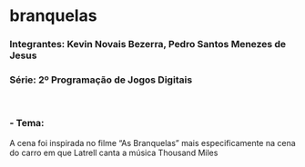 # branquelas

<h3>Integrantes: Kevin Novais Bezerra, Pedro Santos Menezes de Jesus<h3>

<h3>Série: 2º Programação de Jogos Digitais</h3>
<br>
<h3>- Tema:</h3>

A cena foi inspirada no filme “As Branquelas” mais especificamente na cena do carro em que Latrell canta a música Thousand Miles 
